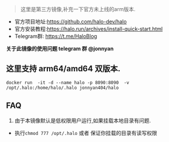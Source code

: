 > 这里是第三方镜像,补充一下官方未上线的arm版本.

- 官方项目地址:<https://github.com/halo-dev/halo>
- 官方安装教程:https://halo.run/archives/install-quick-start.html
- Telegram群: https://t.me/HaloBlog

**关于此镜像的使用问题  telegram 群 @jonnyan**

## 这里支持 arm64/amd64 双版本.

`docker run  -it -d --name halo -p 8090:8090  -v /opt/.halo:/home/halo/.halo jonnyan404/halo`

## FAQ
1. 由于本镜像默认是低权限用户运行,如果挂载本地目录有问题.
- 执行`chmod 777 /opt/.halo` 或者 保证你挂载的目录有读写权限
